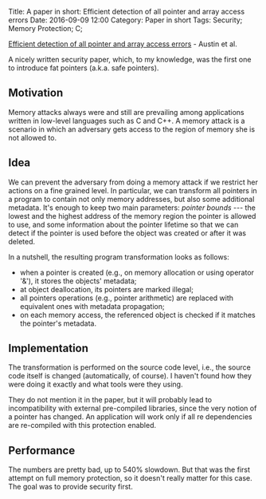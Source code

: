 Title: A paper in short: Efficient detection of all pointer and array access errors
Date: 2016-09-09 12:00
Category: Paper in short
Tags: Security; Memory Protection; C;

[Efficient detection of all pointer and array access errors](http://dl.acm.org/citation.cfm?id=178446) - Austin et al.

A nicely written security paper, which, to my knowledge, was the first one to introduce fat pointers (a.k.a. safe pointers). 

## Motivation

Memory attacks always were and still are prevailing among applications written in low-level languages such as C and C++. A memory attack is a scenario in which an adversary gets access to the region of memory she is not allowed to. 

## Idea

We can prevent the adversary from doing a memory attack if we restrict her actions on a fine grained level. In particular, we can transform all pointers in a program to contain not only memory addresses, but also some additional metadata. It's enough to keep two main parameters: *pointer bounds* --- the lowest and the highest address of the memory region the pointer is allowed to use, and some information about the pointer lifetime so that we can detect if the pointer is used before the object was created or after it was deleted.

In a nutshell, the resulting program transformation looks as follows:

* when a pointer is created (e.g., on memory allocation or using operator '&'), it stores the objects' metadata;
* at object deallocation, its pointers are marked illegal; 
* all pointers operations (e.g., pointer arithmetic) are replaced with equivalent ones with metadata propagation;
* on each memory access, the referenced object is checked if it matches the pointer's metadata.


## Implementation

The transformation is performed on the source code level, i.e., the source code itself is changed (automatically, of course). I haven't found how they were doing it exactly and what tools were they using.

They do not mention it in the paper, but it will probably lead to incompatibility with external pre-compiled libraries, since the very notion of a pointer has changed. An application will work only if all re dependencies are re-compiled with this protection enabled. 

## Performance

The numbers are pretty bad, up to 540% slowdown. But that was the first attempt on full memory protection, so it doesn't really matter for this case. The goal was to provide security first. 